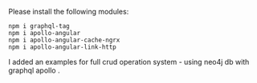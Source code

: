 Please install the following modules:

```
npm i graphql-tag
npm i apollo-angular
npm i apollo-angular-cache-ngrx
npm i apollo-angular-link-http
```


I added an examples for full crud operation system - using neo4j db with graphql apollo .
